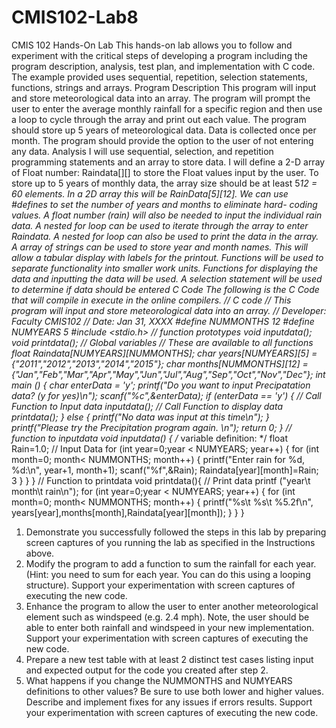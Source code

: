 # CMIS102-Lab8
CMIS 102 Hands-On Lab
This hands-on lab allows you to follow and experiment with the critical steps of developing a program including the program description, analysis, test plan, and implementation with C code. The example provided uses sequential, repetition, selection statements, functions, strings and arrays.
Program Description
This program will input and store meteorological data into an array. The program will prompt the user to enter the average monthly rainfall for a specific region and then use a loop to cycle through the array and print out each value. The program should store up 5 years of meteorological data. Data is collected once per month. The program should provide the option to the user of not entering any data.
Analysis
I will use sequential, selection, and repetition programming statements and an array to store data.
I will define a 2-D array of Float number: Raindata[][] to store the Float values input by the user. To store up to 5 years of monthly data, the array size should be at least 5*12 = 60 elements. In a 2D array this will be RainData[5][12]. We can use #defines to set the number of years and months to eliminate hard- coding values.
A float number (rain) will also be needed to input the individual rain data.
A nested for loop can be used to iterate through the array to enter Raindata. A nested for loop can also be used to print the data in the array.
A array of strings can be used to store year and month names. This will allow a tabular display with labels for the printout.
Functions will be used to separate functionality into smaller work units. Functions for displaying the data and inputting the data will be used.
A selection statement will be used to determine if data should be entered
C Code
The following is the C Code that will compile in execute in the online compilers.
// C code
// This program will input and store meteorological data into an array. // Developer: Faculty CMIS102
// Date: Jan 31, XXXX
#define NUMMONTHS 12
#define NUMYEARS 5
#include <stdio.h>
// function prototypes
void inputdata();
void printdata();
// Global variables
// These are available to all functions
float Raindata[NUMYEARS][NUMMONTHS];
char years[NUMYEARS][5] = {"2011","2012","2013","2014","2015"};
char months[NUMMONTHS][12] ={"Jan","Feb","Mar","Apr","May","Jun","Jul","Aug","Sep","Oct","Nov","Dec"}; int main ()
{
char enterData = 'y';
printf("Do you want to input Precipatation data? (y for yes)\n"); scanf("%c",&enterData);
if (enterData == 'y') {
    // Call Function to Input data
    inputdata();
     // Call Function to display data
     printdata();
   }
else {
printf("No data was input at this time\n");
}
printf("Please try the Precipitation program again. \n"); return 0;
}
// function to inputdata
void inputdata() {
  /* variable definition: */
  float Rain=1.0;
   // Input Data
   for (int year=0;year < NUMYEARS; year++) {
for (int month=0; month< NUMMONTHS; month++) { printf("Enter rain for %d, %d:\n", year+1, month+1); scanf("%f",&Rain);
Raindata[year][month]=Rain;
3
} }
}
// Function to printdata
void printdata(){
// Print data
   printf ("year\t month\t rain\n");
   for (int year=0;year < NUMYEARS; year++) {
for (int month=0; month< NUMMONTHS; month++) { printf("%s\t %s\t %5.2f\n",
years[year],months[month],Raindata[year][month]); }
} }
1. Demonstrate you successfully followed the steps in this lab by preparing screen captures of you running the lab as specified in the Instructions above.
2. Modify the program to add a function to sum the rainfall for each year. (Hint: you need to sum for each year. You can do this using a looping structure). Support your experimentation with screen captures of executing the new code.
3. Enhance the program to allow the user to enter another meteorological element such as windspeed (e.g. 2.4 mph). Note, the user should be able to enter both rainfall and windspeed in your new implementation. Support your experimentation with screen captures of executing the new code.
4. Prepare a new test table with at least 2 distinct test cases listing input and expected output for the code you created after step 2.
5. What happens if you change the NUMMONTHS and NUMYEARS definitions to other values? Be sure to use both lower and higher values. Describe and implement fixes for any issues if errors results. Support your experimentation with screen captures of executing the new code.
